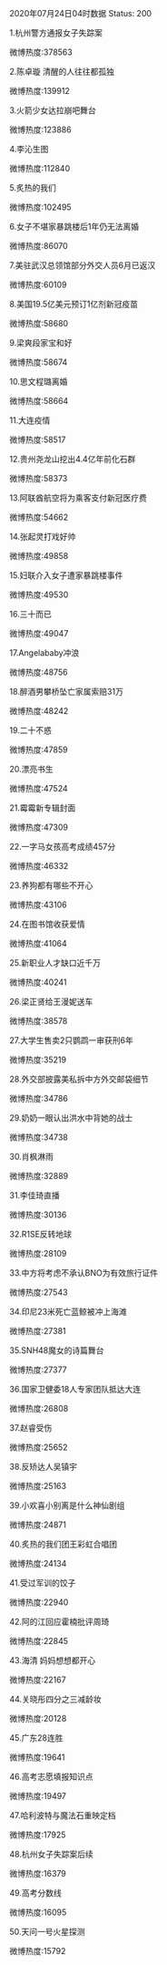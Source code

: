 2020年07月24日04时数据
Status: 200

1.杭州警方通报女子失踪案

微博热度:378563

2.陈卓璇 清醒的人往往都孤独

微博热度:139912

3.火箭少女达拉崩吧舞台

微博热度:123886

4.李沁生图

微博热度:112840

5.炙热的我们

微博热度:102495

6.女子不堪家暴跳楼后1年仍无法离婚

微博热度:86070

7.美驻武汉总领馆部分外交人员6月已返汉

微博热度:60109

8.美国19.5亿美元预订1亿剂新冠疫苗

微博热度:58680

9.梁爽段家宝和好

微博热度:58674

10.思文程璐离婚

微博热度:58664

11.大连疫情

微博热度:58517

12.贵州尧龙山挖出4.4亿年前化石群

微博热度:58373

13.阿联酋航空将为乘客支付新冠医疗费

微博热度:54662

14.张起灵打戏好帅

微博热度:49858

15.妇联介入女子遭家暴跳楼事件

微博热度:49530

16.三十而已

微博热度:49047

17.Angelababy冲浪

微博热度:48756

18.醉酒男攀桥坠亡家属索赔31万

微博热度:48242

19.二十不惑

微博热度:47859

20.漂亮书生

微博热度:47524

21.霉霉新专辑封面

微博热度:47309

22.一字马女孩高考成绩457分

微博热度:46332

23.养狗都有哪些不开心

微博热度:43106

24.在图书馆收获爱情

微博热度:41064

25.新职业人才缺口近千万

微博热度:40241

26.梁正贤给王漫妮送车

微博热度:38578

27.大学生售卖2只鹦鹉一审获刑6年

微博热度:35219

28.外交部披露美私拆中方外交邮袋细节

微博热度:34786

29.奶奶一眼认出洪水中背她的战士

微博热度:34738

30.肖枫淋雨

微博热度:32889

31.李佳琦直播

微博热度:30136

32.R1SE反转地球

微博热度:28109

33.中方将考虑不承认BNO为有效旅行证件

微博热度:27543

34.印尼23米死亡蓝鲸被冲上海滩

微博热度:27381

35.SNH48魔女的诗篇舞台

微博热度:27377

36.国家卫健委18人专家团队抵达大连

微博热度:26808

37.赵睿受伤

微博热度:25652

38.反矫达人吴镇宇

微博热度:25163

39.小欢喜小别离是什么神仙剧组

微博热度:24871

40.炙热的我们团王彩虹合唱团

微博热度:24134

41.受过军训的饺子

微博热度:22940

42.阿的江回应霍楠批评周琦

微博热度:22845

43.海清 妈妈想想都开心

微博热度:22167

44.关晓彤四分之三减龄妆

微博热度:20128

45.广东28连胜

微博热度:19641

46.高考志愿填报知识点

微博热度:19497

47.哈利波特与魔法石重映定档

微博热度:17925

48.杭州女子失踪案后续

微博热度:16379

49.高考分数线

微博热度:16095

50.天问一号火星探测

微博热度:15792

